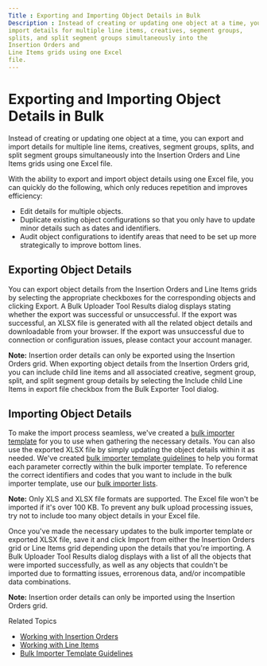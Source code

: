 ```yaml
---
Title : Exporting and Importing Object Details in Bulk
Description : Instead of creating or updating one object at a time, you can export and
import details for multiple line items, creatives, segment groups,
splits, and split segment groups simultaneously into the
Insertion Orders and
Line Items grids using one Excel
file.
---
```



# Exporting and Importing Object Details in Bulk



Instead of creating or updating one object at a time, you can export and
import details for multiple line items, creatives, segment groups,
splits, and split segment groups simultaneously into the
Insertion Orders and
Line Items grids using one Excel
file.



With the ability to export and import object details using one Excel
file, you can quickly do the following, which only reduces repetition
and improves efficiency:

- Edit details for multiple objects.
- Duplicate existing object configurations so that you only have to
  update minor details such as dates and identifiers.
- Audit object configurations to identify areas that need to be set up
  more strategically to improve bottom lines.




## Exporting Object Details





You can export object details from the
Insertion Orders and
Line Items grids by selecting the
appropriate checkboxes for the corresponding objects and clicking
Export. A
Bulk Uploader Tool Results dialog
displays stating whether the export was successful or unsuccessful. If
the export was successful, an XLSX file is generated with all the
related object details and downloadable from your browser. If the export
was unsuccessful due to connection or configuration issues, please
contact your account manager.



<b>Note:</b> Insertion order details can only
be exported using the Insertion
Orders grid. When exporting object details from the
Insertion Orders grid, you can
include child line items and all associated creative, segment group,
split, and split segment group details by selecting the
Include child Line Items in export
file checkbox from the Bulk
Exporter Tool dialog.







## Importing Object Details



To make the import process seamless, we've created a
<a href="../attachments/bulk-importer/Bulk-Importer-Template.xlsx"
class="xref">bulk importer template</a> for you to use when gathering
the necessary details. You can also use the exported XLSX file by simply
updating the object details within it as needed. We've created
<a href="bulk-importer-template-guidelines.html" class="xref"
title="You can use our bulk importer template guidelines to ensure that you&#39;re formatting each parameter correctly when adding data to the bulk importer template.">bulk
importer template guidelines</a> to help you format each parameter
correctly within the bulk importer template. To reference the correct
identifiers and codes that you want to include in the bulk importer
template, use our
<a href="../attachments/bulk-importer/Bulk-Importer-Lists.xlsx"
class="xref">bulk importer lists</a>.



<b>Note:</b> Only XLS and XLSX file formats
are supported. The Excel file won't be imported if it's over 100 KB. To
prevent any bulk upload processing issues, try not to include too many
object details in your Excel file.



Once you've made the necessary updates to the bulk importer template or
exported XLSX file, save it and click
Import from either the
Insertion Orders grid or
Line Items grid depending upon the
details that you're importing. A Bulk
Uploader Tool Results dialog displays with a list of all the
objects that were imported successfully, as well as any objects that
couldn't be imported due to formatting issues, errorenous data, and/or
incompatible data combinations.



<b>Note:</b> Insertion order details can only
be imported using the Insertion
Orders grid.



Related Topics

- <a href="working-with-insertion-orders.md" class="xref">Working with
  Insertion Orders</a>
- <a href="working-with-line-items.md" class="xref">Working with Line
  Items</a>
- <a href="bulk-importer-template-guidelines.md" class="xref"
  title="You can use our bulk importer template guidelines to ensure that you&#39;re formatting each parameter correctly when adding data to the bulk importer template.">Bulk
  Importer Template Guidelines</a>




